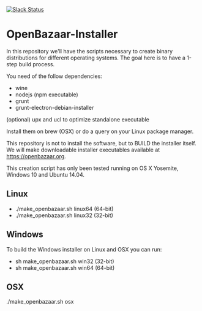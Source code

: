 [![Slack Status](https://openbazaar-slackin-drwasho.herokuapp.com/badge.svg)](https://openbazaar-slackin-drwasho.herokuapp.com)

# OpenBazaar-Installer

In this repository we'll have the scripts necessary to create binary distributions for different operating systems.
The goal here is to have a 1-step build process.

You need of the follow dependencies:

 - wine
 - nodejs (npm executable) 
 - grunt
 - grunt-electron-debian-installer

(optional) upx and ucl to optimize standalone executable

Install them on brew (OSX) or do a query on
your Linux package manager.

This repository is not to install the software, but to BUILD the installer itself. We will make downloadable installer executables available at https://openbazaar.org.

This creation script has only been tested running on OS X Yosemite, Windows 10 and Ubuntu 14.04.

## Linux

* ./make_openbazaar.sh linux64 (64-bit)
* ./make_openbazaar.sh linux32 (32-bit)

## Windows

To build the Windows installer on Linux and OSX you can run:

* sh make_openbazaar.sh win32 (32-bit)
* sh make_openbazaar.sh win64 (64-bit)

## OSX

./make_openbazaar.sh osx

